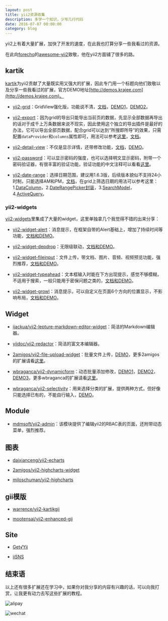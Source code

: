 ```yaml
---
layout: post
title: yii2资源收集
description: 多学一个知识，少写几行代码
date: 2016-07-07 00:00:00
category: blog
---
```


yii2上有着大量扩展，加快了开发的速度，在此我也打算分享一些我看过的资源。

在此向[forecho](https://github.com/forecho)的[awesome-yii2](https://github.com/forecho/awesome-yii2)致敬，他在yii2方面铺了很多的路。

## kartik

[kartik](https://github.com/kartik-v)为yii2贡献了大量既实用又强大的扩展，因此专门用一个标题向他们致敬以及分享一些我看过的扩展，官方DEMO地址[http://demos.krajee.com](http://demos.krajee.com)。

* [yii2-grid](https://github.com/kartik-v/yii2-grid)：GridView强化版，功能说不清，[文档](http://demos.krajee.com/grid)，[DEMO1](http://demos.krajee.com/grid-demo)，[DEMO2](http://demos.krajee.com/group-grid)。

* [yii2-export](https://github.com/kartik-v/yii2-export)：因为grid的导出只能导出当前页的数据，先显示全部数据再导出的话对于成千上万条数据来说不现实，因此使用这个独立的导出插件是最好的办法，它可以导出全部页数据，配合grid可以达到“所搜即所导”的效果，只需配置`dataProvider`和`columns`属性即可，用法可以参考[这里](https://github.com/hubeiwei/laohu-yii2/blob/master/modules/core/helpers/RenderHelper.php#L82)，[文档](http://demos.krajee.com/export)。

* [yii2-detail-view](https://github.com/kartik-v/yii2-detail-view)：不仅是显示详情，还带修改功能，[文档](http://demos.krajee.com/detail-view)，[DEMO](http://demos.krajee.com/detail-view-demo)。

* [yii2-password](https://github.com/kartik-v/yii2-password)：可以显示密码的强度，也可以选择明文显示密码，附带一个密码验证器，有很丰富的验证功能，验证功能的中文注释可以看看[这里](https://github.com/hubeiwei/laohu-yii2/blob/master/modules/core/extensions/HuStrengthValidator.php)。

* [yii2-date-range](https://github.com/kartik-v/yii2-date-range)：选择日期范围，建议用1.6.3版，后续版本貌似不支持24小时制，只能选择AM和PM，[文档](http://demos.krajee.com/date-range)，在grid上筛选日期的用法可以参考这里：1.[DataColumn](https://github.com/hubeiwei/laohu-yii2/blob/master/modules/portal/views/music/index.php#L76)，2.[DateRangePicker封装](https://github.com/hubeiwei/laohu-yii2/blob/master/modules/core/helpers/RenderHelper.php#L40)，3.[SearchModel](https://github.com/hubeiwei/laohu-yii2/blob/master/models/search/MusicSearch.php#L81)，4.[ActiveQuery](https://github.com/hubeiwei/laohu-yii2/blob/master/modules/core/extensions/HuActiveQuery.php#L64)。

### yii2-widgets

[yii2-widgets](https://github.com/kartik-v/yii2-widgets)里集成了大量的widget，这里单独拿几个我觉得不错的出来分享：

* [yii2-widget-alert](https://github.com/kartik-v/yii2-widget-alert)：消息提示，在框架自带的Alert基础上，增加了持续时间等功能，[文档和DEMO](http://demos.krajee.com/widget-details/alert)。

* [yii2-widget-depdrop](https://github.com/kartik-v/yii2-widget-depdrop)：无限级联动，[文档和DEMO](http://demos.krajee.com/widget-details/depdrop)。

* [yii2-widget-fileinput](https://github.com/kartik-v/yii2-widget-fileinput)：文件上传，带文档、图片、音频、视频预览功能，强烈推荐，[文档和DEMO](http://demos.krajee.com/widget-details/fileinput)。

* [yii2-widget-typeahead](https://github.com/kartik-v/yii2-widget-typeahead)：文本框输入时能在下方出现提示，感觉不够模糊，不适用于搜索，一般只能用于密保问题之类的，[文档和DEMO](http://demos.krajee.com/widget-details/typeahead)。

* [yii2-widget-growl](https://github.com/kartik-v/yii2-widget-growl)：消息提示，可以自定义在页面6个方向的位置显示，不影响布局，[文档和DEMO](http://demos.krajee.com/widget-details/growl)。

## Widget

* [ijackua/yii2-lepture-markdown-editor-widget](https://github.com/iJackUA/yii2-lepture-markdown-editor-widget)：简洁的Markdown编辑器。

* [yiidoc/yii2-redactor](https://github.com/yiidoc/yii2-redactor)：简洁的富文本编辑器。

* [2amigos/yii2-file-upload-widget](https://github.com/2amigos/yii2-file-upload-widget)：批量文件上传，[DEMO](http://blueimp.github.io/jQuery-File-Upload)，更多2amigos的扩展请看[这里](https://github.com/2amigos)。

* [wbraganca/yii2-dynamicform](https://github.com/wbraganca/yii2-dynamicform)：动态批量添加修改，[DEMO1](http://wbraganca.com/yii2extensions/dynamicform-demo1/)，[DEMO2](http://wbraganca.com/yii2extensions/dynamicform-demo2/)，[DEMO3](http://wbraganca.com/yii2extensions/dynamicform-demo3/)，更多wbraganca的扩展请看[这里](https://github.com/wbraganca)。

* [wbraganca/yii2-selectivity](https://github.com/wbraganca/yii2-selectivity)：用来选择分类的扩展，提供两种方式，但好像只能选择已有的，不能自行输入，[DEMO](http://wbraganca.com/yii2extensions/yii2-selectivity/usage)。

## Module

* [mdmsoft/yii2-admin](https://github.com/mdmsoft/yii2-admin)：该模块提供了编辑yii2的RBAC表的页面，还附带动态菜单，强烈推荐。

## 图表

* [daixianceng/yii2-echarts](https://github.com/daixianceng/yii2-echarts)

* [2amigos/yii2-highcharts-widget](https://github.com/2amigos/yii2-highcharts-widget)

* [miloschuman/yii2-highcharts](https://github.com/miloschuman/yii2-highcharts)

## gii模版

* [warrence/yii2-kartikgii](https://github.com/warrence/yii2-kartikgii)

* [mootensai/yii2-enhanced-gii](https://github.com/mootensai/yii2-enhanced-gii)

## Site

* [Get√Yii](https://github.com/iiYii/getyii)

* [iiSNS](https://github.com/shi-yang/iisns)

## 结束语

以上还有很多扩展还在学习中，如果你对我分享的内容有兴趣的话，可以向我打赏，让我更有动力去写这些扩展的教程。

![alipay](https://raw.githubusercontent.com/hubeiwei/laohu-yii2/master/web/ali_pay.jpg "支付宝")

![wechat](https://raw.githubusercontent.com/hubeiwei/laohu-yii2/master/web/wechat_pay.png "微信")
